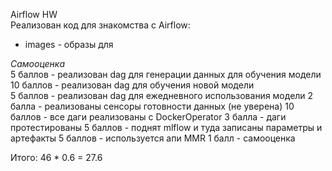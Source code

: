 Airflow HW    
Реализован код для знакомства с Airflow:
- images - образы для 


*Самооценка*  
5 баллов - реализован dag для генерации данных для обучения модели  
10 баллов - реализован dag для обучения новой модели  
5 баллов - реализован dag для ежедневного использования модели
2 балла - реализованы сенсоры готовности данных (не уверена)
10 баллов - все даги реализованы с DockerOperator
3 балла - даги протестированы
5 баллов - поднят mlflow и туда записаны параметры и артефакты
5 баллов - используется апи MMR
1 балл - самооценка

Итого: 46 * 0.6 = 27.6